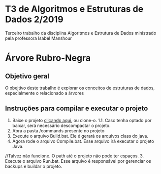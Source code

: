 # T3 de Algoritmos e Estruturas de Dados 2/2019
Terceiro trabalho da disciplina Algoritmos e Estrutura de Dados
ministrado pela professora Isabel Manshour

# Árvore Rubro-Negra
## Objetivo geral
O obejtivo deste trabalho é explorar os conceitos de estruturas de dados, especialmente o relacionado a árvores



## Instruções para compilar e executar o projeto
1. Baixe o projeto [clicando aqui](https://github.com/ES-PUCRS/T3_ALEST/archive/master.zip), ou clone-o.
1.1. Caso tenha optado por baixar, será necessário descompactar o projeto.
2. Abra a pasta /commands presente no projeto
3. Execute o arquivo Build.bat. Ele é gerará os arquivos class do java.
4. Agora rode o arquivo Compile.bat. Esse arquivo irá executar o projeto Java.

//Talvez não funcione. O path até o projeto não pode ter espaços.
3. Execute o arquivo Run.bat. Esse arquivo é responsável por gerenciar os backups e buildar o projeto.